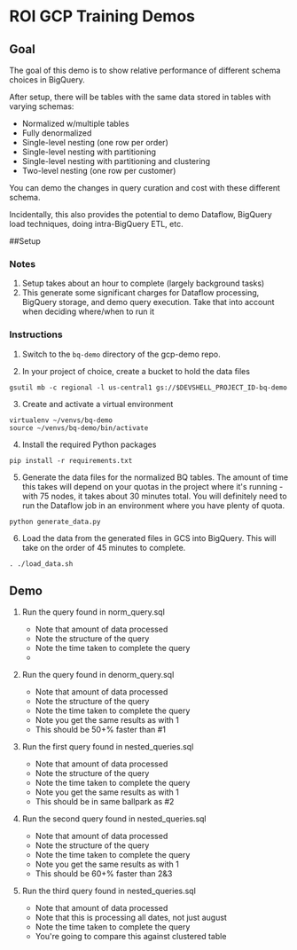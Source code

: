 # ROI GCP Training Demos

## Goal
The goal of this demo is to show relative performance
of different schema choices in BigQuery.

After setup, there will be tables with the same data stored in tables with varying schemas:

- Normalized w/multiple tables
- Fully denormalized
- Single-level nesting (one row per order)
- Single-level nesting with partitioning
- Single-level nesting with partitioning and clustering
- Two-level nesting (one row per customer)

You can demo the changes in query curation and cost with these different schema.

Incidentally, this also provides the potential to demo Dataflow, BigQuery load techniques, doing intra-BigQuery ETL, etc.

##Setup

### Notes
1. Setup takes about an hour to complete (largely background tasks)
2. This generate some significant charges for Dataflow processing, BigQuery storage, and demo query execution. Take that into account when deciding where/when to run it

### Instructions

1. Switch to the `bq-demo` directory of the gcp-demo repo.

2. In your project of choice, create a bucket to hold the data files

```
gsutil mb -c regional -l us-central1 gs://$DEVSHELL_PROJECT_ID-bq-demo
```

3. Create and activate a virtual environment

```
virtualenv ~/venvs/bq-demo
source ~/venvs/bq-demo/bin/activate
```

4. Install the required Python packages

```
pip install -r requirements.txt
```

5. Generate the data files for the normalized BQ tables. The amount of time this takes will depend on your quotas in the project where it's running - with 75 nodes, it takes about 30 minutes total. You will definitely need to run the Dataflow job in an environment where you have plenty of quota.

```python generate_data.py```

6. Load the data from the generated files in GCS into BigQuery. This will take on the order of 45 minutes to complete.

```
. ./load_data.sh
```

## Demo

1. Run the query found in norm_query.sql
    * Note that amount of data processed
    * Note the structure of the query
    * Note the time taken to complete the query
    * 

2. Run the query found in denorm_query.sql
    * Note that amount of data processed
    * Note the structure of the query
    * Note the time taken to complete the query
    * Note you get the same results as with 1
    * This should be 50+% faster than #1

3. Run the first query found in nested_queries.sql
    * Note that amount of data processed
    * Note the structure of the query
    * Note the time taken to complete the query
    * Note you get the same results as with 1
    * This should be in same ballpark as #2

4. Run the second query found in nested_queries.sql
    * Note that amount of data processed
    * Note the structure of the query
    * Note the time taken to complete the query
    * Note you get the same results as with 1
    * This should be 60+% faster than 2&3

5. Run the third query found in nested_queries.sql
    * Note that amount of data processed
    * Note that this is processing all dates, not just august
    * Note the time taken to complete the query
    * You're going to compare this against clustered table





